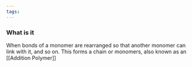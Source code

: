 ```yaml
---
tags:
---
```

### What is it
When bonds of a monomer are rearranged so that another monomer can link with it, and so on. This forms a chain or monomers, also known as an [[Addition Polymer]]